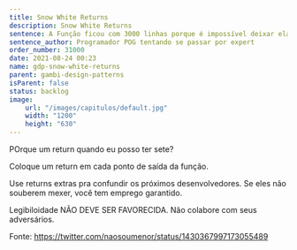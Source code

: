 ```yaml
---
title: Snow White Returns
description: Snow White Returns
sentence: A Função ficou com 3000 linhas porque é impossível deixar ela menor
sentence_author: Programador POG tentando se passar por expert
order_number: 31000
date: 2021-08-24 00:23
name: gdp-snow-white-returns
parent: gambi-design-patterns
isParent: false
status: backlog
image:
    url: "/images/capitulos/default.jpg"
    width: "1200"
    height: "630"
---
```


POrque um return quando eu posso ter sete?

Coloque um return em cada ponto de saída da função.

Use returns extras pra confundir os próximos desenvolvedores. Se eles não souberem mexer, você tem emprego garantido.

Legibiloidade NÃO DEVE SER FAVORECIDA. Não colabore com seus adversários.

Fonte: https://twitter.com/naosoumenor/status/1430367997173055489
